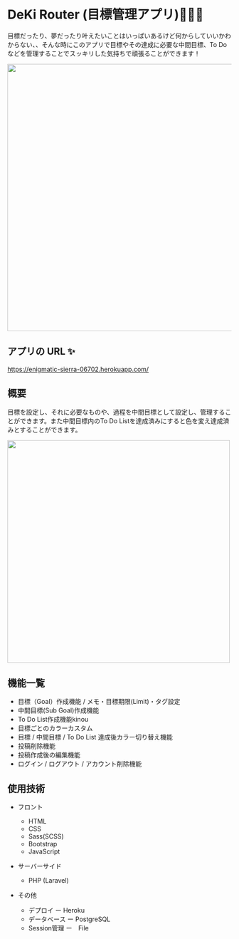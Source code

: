 # DeKi Router (目標管理アプリ)📗📘📕
目標だったり、夢だったり叶えたいことはいっぱいあるけど何からしていいかわからない、、そんな時にこのアプリで目標やその達成に必要な中間目標、To Doなどを管理することでスッキリした気持ちで頑張ることができます！

<image src="public/img/GekiRouterImage.png" width="600px">

## アプリの URL &#x2728;

https://enigmatic-sierra-06702.herokuapp.com/

## 概要
目標を設定し、それに必要なものや、過程を中間目標として設定し、管理することができます。また中間目標内のTo Do Listを達成済みにすると色を変え達成済みとすることができます。

<image src="public/img/DeKirouter.gif" width="500px">

## 機能一覧

 - 目標（Goal）作成機能 / メモ・目標期限(Limit)・タグ設定
 - 中間目標(Sub Goal)作成機能
 - To Do List作成機能kinou
 - 目標ごとのカラーカスタム
 - 目標 / 中間目標 / To Do List 達成後カラー切り替え機能
 - 投稿削除機能
 - 投稿作成後の編集機能
 - ログイン / ログアウト / アカウント削除機能

## 使用技術

- フロント

  - HTML
  - CSS
  - Sass(SCSS)
  - Bootstrap
  - JavaScript

- サーバーサイド

  - PHP (Laravel)

- その他
  - デプロイ ー Heroku
  - データベース ー PostgreSQL
  - Session管理 ー　File
